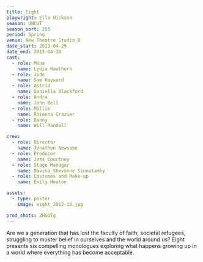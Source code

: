 ```yaml
---
title: Eight
playwright: Ella Hickson
season: UNCUT
season_sort: 255
period: Spring
venue: New Theatre Studio B
date_start: 2013-04-29
date_end: 2013-04-30
cast:
  - role: Mona
    name: Lydia Hawthorn
  - role: Jude
    name: Sam Hayward
  - role: Astrid
    name: Daniella Blackford
  - role: Andre
    name: John Bell
  - role: Millie
    name: Rhianna Grazier
  - role: Danny
    name: Will Randall

crew:
  - role: Director
    name: Jonathon Newsome
  - role: Producer
    name: Jess Courtney
  - role: Stage Manager
    name: Davina Shevonne Sinnatamby
  - role: Costumes and Make-up
    name: Emily Heaton

assets:
  - type: poster
    image: eight_2012-13.jpg

prod_shots: ZHGQTg
---
```

Are we a generation that has lost the faculty of faith; societal refugees, struggling to muster belief in ourselves and the world around us? Eight presents six compelling monologues exploring what happens growing up in a world where everything has become acceptable.
